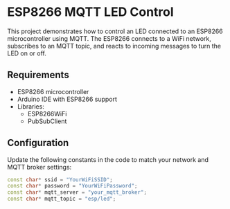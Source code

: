 # ESP8266 MQTT LED Control

This project demonstrates how to control an LED connected to an ESP8266 microcontroller using MQTT. The ESP8266 connects to a WiFi network, subscribes to an MQTT topic, and reacts to incoming messages to turn the LED on or off.

## Requirements

- ESP8266 microcontroller
- Arduino IDE with ESP8266 support
- Libraries:
  - ESP8266WiFi
  - PubSubClient

## Configuration

Update the following constants in the code to match your network and MQTT broker settings:

```cpp
const char* ssid = "YourWiFiSSID";
const char* password = "YourWiFiPassword";
const char* mqtt_server = "your_mqtt_broker";
const char* mqtt_topic = "esp/led";
```
